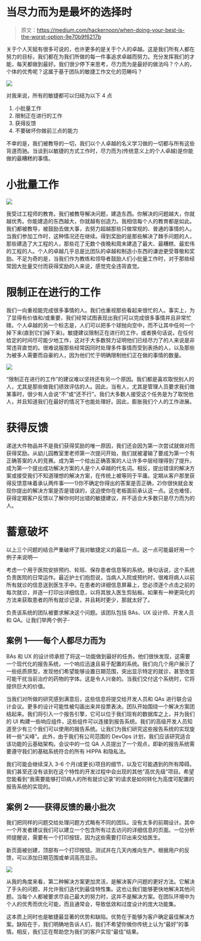 # 当尽力而为是最坏的选择时

> 原文：<https://medium.com/hackernoon/when-doing-your-best-is-the-worst-option-9e70b9f6217b>

关于个人天赋有很多可说的，也许更多的是关于个人的卓越。这是我们所有人都在努力的目标，我们都在为我们所做的每一件事追求卓越而努力。充分发挥我们的才能，每天都做到最好。我们很少停下来思考，尽力而为是最好的做法吗？个人的，个体的优秀呢？这属于基于团队的敏捷工作文化的范畴吗？

![](img/13ac0e017589d262a9243331c0dbf49c.png)

对我来说，所有的敏捷都可以归结为以下 4 点

1.  小批量工作
2.  限制正在进行的工作
3.  获得反馈
4.  不要破坏你做前三点的能力

不幸的是，我们被教导的一切，我们以个人卓越的名义学习做的一切都与所有这些背道而驰。当谈到以敏捷的方式工作时，尽力而为(传统意义上的个人卓越)是你能做的最糟糕的事情。

# 小批量工作

![](img/1f0d9870d598afb071b3cf6a36d2d689.png)

我受过工程师的教育。我们被教导解决问题，建造东西。你解决的问题越大，你就越优秀。你能建造的东西越大，你就越有创造力。我相信每个人的教育都是如此。我们都被教导，被鼓励去做大事，去努力超越那些只做常规的、普通的事情的人。当我们参加工作时，这种情况还在继续。得到奖励的是那些解决了棘手问题的人，那些建造了大工程的人，那些花了无数个夜晚和周末建造了最大、最糟糕、最宏伟的工程的人。个人的卓越几乎总是比团队的卓越和制造小东西的谦逊更受尊敬和奖励。不足为奇的是，当我们作为教练和领导者鼓励人们小批量工作时，对于那些经常因大批量交付而获得奖励的人来说，感觉完全违背直觉。

# 限制正在进行的工作

我们一向重视能完成很多事情的人。我们也重视那些看起来很忙的人。事实上，为了显得有价值和/或重要，我们经常试图表现出我们可以完成很多事情并且非常忙碌。个人卓越的另一个标志是，人们可以把多个球抛向空中，而不让其中任何一个掉下来(直到它们掉下来)。敏捷建议限制正在进行的工作，或者换句话说，在任何给定的时间尽可能少地工作，这对于大多数努力证明他们已经尽力了的人来说是非常违背直觉的。很难说服那些经常因同时处理多件事情而受到表扬的人，以及那些为被多人需要而自豪的人，因为他们忙于明确限制他们正在做的事情的数量。

![](img/9a5ea92b9dc4a450b1a15b9e58ea7f43.png)

“限制正在进行的工作”的建议难以坚持还有另一个原因。我们都是喜欢取悦别人的人，尤其是那些做我们绩效评估的人。因此，当有人，尤其是管理人员要求我们做某事时，很少有人会说“不”或“还不行”。我们大多数人接受这个任务是为了取悦他人，并且知道我们在最好的情况下也能处理好。因此，膨胀我们个人的工作进展。

# 获得反馈

递送大件物品并不是我们获得奖励的唯一原因，我们还会因为第一次尝试就做对而获得奖励。从幼儿园教室里老师第一次提问开始，我们就被灌输了要成为第一个有正确答案的人的竞赛。成为第一个给出正确答案的人让许多中层经理得到了提升。成为第一个提出成功解决方案的人是个人卓越的代名词。相反，提出错误的解决方案或接受我们不知道理想的解决方案，在传统上被等同于平庸。定期从客户那里获得反馈意味着承认两件事——1)你不确定你得出的答案是否正确，2)你很快就会发现你提出的解决方案是否是错误的，这迫使你在老板面前承认这一点。这也难怪，获得定期客户反馈以了解你何时出错的敏捷建议，并不适合大多数只是尽力而为的人。

# 蓄意破坏

以上三个问题的结合严重破坏了我对敏捷定义的最后一点。这一点可能最好用一个例子来说明—

考虑一个用于医院安排预约、轮班、保存患者信息等的系统。换句话说，这个系统负责医院的日常运作。最近护士们抱怨说，当病人入院或预约时，很难将病人以前所有就诊的信息送到医生手中。在患者的详细信息屏幕上，您必须逐个点击之前的每次就诊，并逐一打印出详细信息，以将其放入医生剪贴板。如果有一种更简化的方法来获取患者的所有就诊记录，并且耗时更少，那就太好了。

负责该系统的团队被要求解决这个问题。该团队包括 BAs、UX 设计师、开发人员和 QA。让我们举两个例子-

## 案例 1——每个人都尽力而为

BAs 和 UX 的设计师承担了将这一功能做到最好的任务。他们很快发现，这需要一个现代化的报告系统，一个响应迅速且易于配置的系统。我们向几个用户展示了一些纸质原型，发现他们希望能够设置日期范围，突出显示特定的就诊，甚至改变可能干扰当前治疗的药物的字体。这是令人兴奋的。当我们交付这个系统时，它将提供巨大的价值。

当我们对所做的研究感到满意后，这些信息将提交给开发人员和 QAs 进行联合设计会议。更多的设计可能性被勾画出来并投票表决。团队开始围绕一个解决方案团结起来。我们将引入一个报告引擎，它可以位于我们现有的数据库之上，并为我们的 UI 构建一些响应组件，这些组件可以连接到报告系统。我们的高级开发人员知道至少有三个我们可以使用的报告系统。让我们为我们研究这些报告系统的实现旋转一些“尖峰”。此外，由于我们有公司范围的 DevOps 计划，我们应该研究适合该功能的云基础架构。会议中的一位 QA 人员提出了一个观点，即新的报告系统需要遵守我们的基础系统符合的所有 HIPPA 和隐私法。

我们可能会继续深入 3-6 个月(或更长)项目的细节，以及它可能遇到的所有障碍。我们甚至还没有谈到在这个特性的开发过程中会出现的其他“高优先级”项目。希望您能看到“我需要能够打印病人的所有就诊记录”的请求是如何转化为高度可配置的报告系统的实现的。

## 案例 2——获得反馈的最小批次

我们把同样的问题交给处理问题方式略有不同的团队。没有太多的前期设计。其中一个开发者建议我们可以建立一个包含所有过去访问的详细信息的页面。一位分析师提醒说，需要有一个打印按钮，因为这些需要打印出来交给医生。

新页面被创建，顶部有一个打印按钮。测试并在几天内推向生产。根据用户的反馈，可以添加日期范围或单词高亮显示。

![](img/b84fc672586873a29ef66269f05442f7.png)

从我的角度来看，第二种解决方案更加灵活，是解决客户问题的更好方法。它解决了手头的问题，并允许我们迭代到最佳特性集。这也让我们能够更快地解决其他问题。当每个人都被要求尽自己最大的努力时，这并不是解决方案。在团队环境中为个人的优秀而优化可能，而且通常会，导致低效和过度设计的庞大功能集。

这本质上同时也是敏捷最显著的优势和缺陷。优势在于能够为客户确定最佳解决方案。缺陷在于，我们明确地告诉人们，我们不希望你做你传统上认为“最好”的事情。相反，我们正在帮助您为我们的客户实现“最佳”结果。